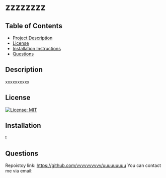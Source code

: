 

  # zzzzzzzz 

  ## Table of Contents
  - [Project Description](#Description)
  - [License](#License)
  - [Installation Instructions](#Installation)
  - [Questions](#Questions)
 
  ## Description
  xxxxxxxxxx

  ## License
  [![License: MIT](https://img.shields.io/badge/License-MIT-yellow.svg)](https://opensource.org/licenses/MIT)

  ## Installation
  t

  ## Questions
  Repoistoy link: https://github.com/vvvvvvvvvv/uuuuuuuuu
  You can contact me via email: 
